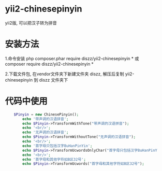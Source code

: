 # yii2-chinesepinyin
yii2版, 可以把汉子转为拼音

# 安装方法

1.命令安装
php composer.phar require diszz/yii2-chinesepinyin *
或
composer require diszz/yii2-chinesepinyin *

2.下载文件包, 
在vendor文件夹下新建文件夹 diszz, 解压后复制 yii2-chinesepinyin 到 diszz 文件夹下


# 代码中使用

``` php
	$Pinyin = new ChinesePinyin();
        echo '带声调的汉语拼音';
        echo $Pinyin->TransformWithTone("带声调的汉语拼音");
        echo '<br/>';
        echo '无声调的汉语拼音';
        echo $Pinyin->TransformWithoutTone("无声调的汉语拼音");
        echo '<br/>';
        echo '首字母只包括汉字BuHanPinYin';   
        echo $Pinyin->TransformUcwordsOnlyChar("首字母只包括汉字BuHanPinYin");
        echo '<br/>';      
        echo '首字母和其他字符如B区32号'; 
        echo $Pinyin->TransformUcwords("首字母和其他字符如B区32号");

```


